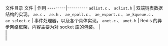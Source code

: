 文件目录
文件  | 作用 
---------|----------
 ``adlist.c`` 、 ``adlist.h`` | 双端链表数据结构的实现。 
 ``ae.c`` 、 ``ae.h`` 、 ``ae_epoll.c`` 、 ``ae_evport.c`` 、``ae_kqueue.c`` 、 ``ae_select.c`` | 事件处理器，以及各个具体实现。 
 ``anet.c`` 、 ``anet.h`` | Redis 的异步网络框架，内容主要为对 socket 库的包装。 
  |  
  |  
  |  

